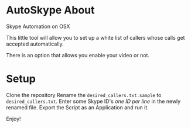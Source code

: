 AutoSkype About
==============

Skype Automation on OSX

This little tool will allow you to set up a white list of callers whose calls get accepted automatically.

There is an option that allows you enable your video or not.

Setup
=====

Clone the repository
Rename the `desired_callers.txt.sample` to `desired_callers.txt`.
Enter some Skype ID's _one ID per line_ in the newly renamed file.
Export the Script as an Application and run it.

Enjoy!
